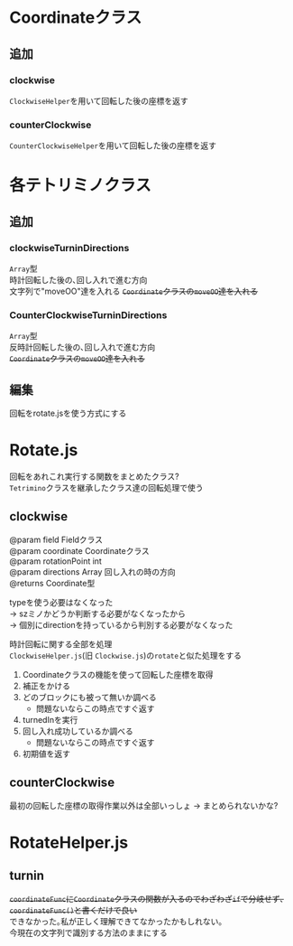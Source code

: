 # Coordinateクラス
## 追加
### clockwise
`ClockwiseHelper`を用いて回転した後の座標を返す

### counterClockwise
`CounterClockwiseHelper`を用いて回転した後の座標を返す


# 各テトリミノクラス
## 追加
### clockwiseTurninDirections
`Array`型  
時計回転した後の､回し入れで進む方向  
文字列で"moveOO"達を入れる
~~`Coordinate`クラスの`moveOO`達を入れる~~  
### CounterClockwiseTurninDirections
`Array`型  
反時計回転した後の､回し入れで進む方向  
~~`Coordinate`クラスの`moveOO`達を入れる~~  

## 編集
回転をrotate.jsを使う方式にする

# Rotate.js
回転をあれこれ実行する関数をまとめたクラス?  
`Tetrimino`クラスを継承したクラス達の回転処理で使う  

## clockwise
@param field Fieldクラス  
@param coordinate Coordinateクラス  
@param rotationPoint int   
@param directions Array 回し入れの時の方向  
@returns Coordinate型  

typeを使う必要はなくなった  
-> szミノかどうか判断する必要がなくなったから  
-> 個別にdirectionを持っているから判別する必要がなくなった  

時計回転に関する全部を処理  
`ClockwiseHelper.js`(旧 `Clockwise.js`)の`rotate`と似た処理をする  

1. Coordinateクラスの機能を使って回転した座標を取得
1. 補正をかける
1. どのブロックにも被って無いか調べる
    * 問題ないならこの時点ですぐ返す
1. turnedInを実行
1. 回し入れ成功しているか調べる
    * 問題ないならこの時点ですぐ返す
1. 初期値を返す

## counterClockwise
最初の回転した座標の取得作業以外は全部いっしょ 
-> まとめられないかな?


# RotateHelper.js
## turnin
~~`coordinateFunc`に`Coordinate`クラスの関数が入るのでわざわざ`if`で分岐せず､`coordinateFunc()`と書くだけで良い~~  
できなかった｡私が正しく理解できてなかったかもしれない｡  
今現在の文字列で識別する方法のままにする  
